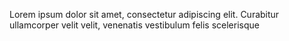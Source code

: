 Lorem ipsum dolor sit amet, consectetur adipiscing elit. Curabitur ullamcorper velit velit, venenatis vestibulum felis scelerisque 